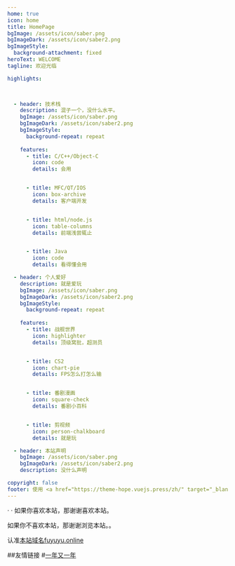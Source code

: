 ```yaml
---
home: true
icon: home
title: HomePage
bgImage: /assets/icon/saber.png
bgImageDark: /assets/icon/saber2.png
bgImageStyle:
  background-attachment: fixed
heroText: WELCOME
tagline: 欢迎光临

highlights:

      

  - header: 技术栈
    description: 混子一个，没什么水平。
    bgImage: /assets/icon/saber.png
    bgImageDark: /assets/icon/saber2.png
    bgImageStyle:
      background-repeat: repeat
      
    features:
      - title: C/C++/Object-C
        icon: code
        details: 会用


      - title: MFC/QT/IOS
        icon: box-archive
        details: 客户端开发


      - title: html/node.js
        icon: table-columns
        details: 前端浅尝辄止


      - title: Java
        icon: code
        details: 看得懂会用

  - header: 个人爱好
    description: 就是爱玩
    bgImage: /assets/icon/saber.png
    bgImageDark: /assets/icon/saber2.png
    bgImageStyle:
      background-repeat: repeat
      
    features:
      - title: 战舰世界
        icon: highlighter
        details: 顶级窝批，超测员


      - title: CS2
        icon: chart-pie
        details: FPS怎么打怎么输


      - title: 番剧漫画
        icon: square-check
        details: 番剧小百科


      - title: 剪视频
        icon: person-chalkboard
        details: 就是玩

  - header: 本站声明
    bgImage: /assets/icon/saber.png
    bgImageDark: /assets/icon/saber2.png
    description: 没什么声明

copyright: false
footer: 使用 <a href="https://theme-hope.vuejs.press/zh/" target="_blank">VuePress Theme Hope</a> 主题 | MIT 协议, 版权所有 © 2019-present Mr.Hope
---
```

·
·
如果你喜欢本站，那谢谢喜欢本站。

如果你不喜欢本站，那谢谢浏览本站。。

认准[本站域名fuyuyu.online](https://fuyuyu.online)

##友情链接
#[一年又一年](https://iyn.me)